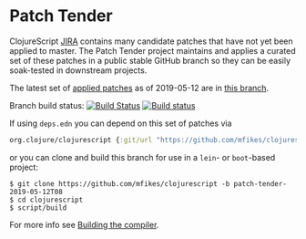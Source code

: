 # Patch Tender

ClojureScript [JIRA](https://dev.clojure.org/jira/browse/CLJS) contains many candidate patches that have not yet been applied to master.
The Patch Tender project maintains and applies a curated set of these patches in a public stable GitHub branch so they can be easily soak-tested in downstream projects.

The latest set of [applied patches](https://github.com/clojure/clojurescript/compare/master...mfikes:patch-tender-2019-05-12T08) as of 2019-05-12 are in [this branch](https://github.com/mfikes/clojurescript/commits/patch-tender-2019-05-12T08).

Branch build status: [![Build Status](https://travis-ci.org/mfikes/clojurescript.svg?branch=patch-tender-2019-05-12T08)](https://travis-ci.org/mfikes/clojurescript) [![Build status](https://ci.appveyor.com/api/projects/status/oggs1yydb8c2t6pa/branch/patch-tender-2019-05-12T08?svg=true)](https://ci.appveyor.com/project/mfikes/clojurescript/branch/patch-tender-2019-05-12T08)

If using `deps.edn` you can depend on this set of patches via
```clojure
org.clojure/clojurescript {:git/url "https://github.com/mfikes/clojurescript" :sha "d31d5d9c5b32ab1a2e00d1d68cb2a1815740ac17"}
```

or you can clone and build this branch for use in a `lein`- or `boot`-based project:

```
$ git clone https://github.com/mfikes/clojurescript -b patch-tender-2019-05-12T08
$ cd clojurescript
$ script/build
```
For more info see [Building the compiler](https://clojurescript.org/community/building).